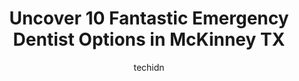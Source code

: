 ---
layout: ampstory
image: https://i0.wp.com/www.depkes.org/wp-content/uploads/2023/06/emergency-dentist-0-in-mckinney-tx-1685870353.jpeg?resize=640,853
author: techidn
featured: false
description: Discover the impressive array of Emergency Dentist options in McKinney TX, where you can find 10 of the largest Emergency Dentist establishments in the area. From renowned classics to hidden
title: Uncover 10 Fantastic Emergency Dentist Options in McKinney TX
cover:
   title: Uncover 10 Fantastic Emergency Dentist Options in McKinney TX
   subtitle: Rickpate
   background: https://www.depkes.org/wp-content/uploads/2023/06/emergency-dentist-0-in-mckinney-tx-1685870353.jpeg

pages: 
 - layout: thirds
   top: <h1>#1 Red Oak Family Dentistry Of McKinney</h1>
   bottom: "<p>My entire experience as a new anxious patient with Red Oak Family Dentistry was superb.  From scheduling the first appointment to paying the bill at the end of my visit.T</p>"
   background: https://www.depkes.org/wp-content/uploads/2023/06/emergency-dentist-1-in-mckinney-tx-1685870353.jpeg
   backgroundblur: true
 - layout: thirds
   top: <h1>#2 Marble Dental</h1>
   bottom: "<p>Dr.Zack and his team are incredibly welcoming, thoughtful and thorough. You wont just feel like a patient, but truly treated like a friend. I have children, & everyone</p>"
   background: https://www.depkes.org/wp-content/uploads/2023/06/emergency-dentist-2-in-mckinney-tx-1685870354.jpeg
   cta:
      link: https://www.depkes.org/blog/uncover-10-fantastic-emergency-dentist-options-in-mckinney-tx/
      text: Uncover 10 Fantastic Emergency Dentist Options in McKinney TX
 - layout: thirds
   top: <h1>#3 Experience Dental of McKinney</h1>
   bottom: "<p>7001 S Custer Rd STE 200, McKinney, TX 75070, United States</p>"
   background: https://www.depkes.org/wp-content/uploads/2023/06/emergency-dentist-3-in-mckinney-tx-1685870354.jpeg
   cta:
      link: https://www.depkes.org/blog/uncover-10-fantastic-emergency-dentist-options-in-mckinney-tx/
      text: Uncover 10 Fantastic Emergency Dentist Options in McKinney TX
 - layout: thirds
   top: <h1>#4 Perry Dentistry</h1>
   bottom: "<p>6150 Eldorado Pkwy STE 150, McKinney, TX 75072, United States</p>"
   background: https://plus.unsplash.com/premium_photo-1664640458616-3c74f8cb4589?ixlib=rb-4.0.3&ixid=MnwxMjA3fDB8MHxwaG90by1wYWdlfHx8fGVufDB8fHx8&auto=format&fit=crop&w=640&h=853&q=80
   cta:
      link: https://www.depkes.org/blog/uncover-10-fantastic-emergency-dentist-options-in-mckinney-tx/
      text: Uncover 10 Fantastic Emergency Dentist Options in McKinney TX
 - layout: thirds
   top: <h1>#5 Arte Dental</h1>
   bottom: "<p>4610 Eldorado Pkwy STE 100, McKinney, TX 75070, United States</p>"
   background: https://images.unsplash.com/photo-1515405295579-ba7b45403062?ixlib=rb-4.0.3&ixid=MnwxMjA3fDB8MHxwaG90by1wYWdlfHx8fGVufDB8fHx8&auto=format&fit=crop&w=640&h=853&q=80
   cta:
      link: https://www.depkes.org/blog/uncover-10-fantastic-emergency-dentist-options-in-mckinney-tx/
      text: Uncover 10 Fantastic Emergency Dentist Options in McKinney TX
 - layout: thirds
   top: <h1>#6 Valley Creek Dental Care</h1>
   bottom: "<p>2530 Eldorado Pkwy Suite 100, McKinney, TX 75070, United States</p>"
   background: https://images.unsplash.com/photo-1527066579998-dbbae57f45ce?ixlib=rb-4.0.3&ixid=MnwxMjA3fDB8MHxwaG90by1wYWdlfHx8fGVufDB8fHx8&auto=format&fit=crop&w=640&h=853&q=80
   cta:
      link: https://www.depkes.org/blog/uncover-10-fantastic-emergency-dentist-options-in-mckinney-tx/
      text: Uncover 10 Fantastic Emergency Dentist Options in McKinney TX
 - layout: thirds
   top: <h1>#7 Custer Creek Dental Care - Dentist McKinney</h1>
   bottom: "<p>3041 S Custer Rd Suite 600, McKinney, TX 75070, United States</p>"
   background: https://images.unsplash.com/photo-1540457036297-448b6b99e91c?ixlib=rb-4.0.3&ixid=MnwxMjA3fDB8MHxwaG90by1wYWdlfHx8fGVufDB8fHx8&auto=format&fit=crop&w=640&h=853&q=80
   cta:
      link: https://www.depkes.org/blog/uncover-10-fantastic-emergency-dentist-options-in-mckinney-tx/
      text: Uncover 10 Fantastic Emergency Dentist Options in McKinney TX
 - layout: thirds
   middle: Continue reading...
   background: https://images.unsplash.com/photo-1546497974-b213c9efb599?ixlib=rb-4.0.3&ixid=MnwxMjA3fDB8MHxwaG90by1wYWdlfHx8fGVufDB8fHx8&auto=format&fit=crop&w=640&h=853&q=80
   cta:
      link: https://www.depkes.org/blog/uncover-10-fantastic-emergency-dentist-options-in-mckinney-tx/
      text: Uncover 10 Fantastic Emergency Dentist Options in McKinney TX
      
---